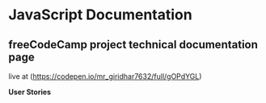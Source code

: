 # JavaScript Documentation 
## freeCodeCamp project technical documentation page
live at (https://codepen.io/mr_giridhar7632/full/gOPdYGL)

**User Stories**
